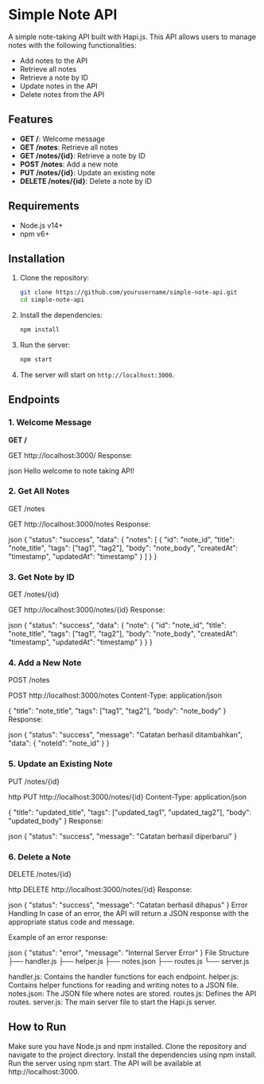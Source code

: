 # Simple Note API

A simple note-taking API built with Hapi.js. This API allows users to manage notes with the following functionalities:

- Add notes to the API
- Retrieve all notes
- Retrieve a note by ID
- Update notes in the API
- Delete notes from the API

## Features

- **GET /**: Welcome message
- **GET /notes**: Retrieve all notes
- **GET /notes/{id}**: Retrieve a note by ID
- **POST /notes**: Add a new note
- **PUT /notes/{id}**: Update an existing note
- **DELETE /notes/{id}**: Delete a note by ID

## Requirements

- Node.js v14+
- npm v6+

## Installation

1. Clone the repository:

    ```bash
    git clone https://github.com/yourusername/simple-note-api.git
    cd simple-note-api
    ```

2. Install the dependencies:

    ```bash
    npm install
    ```

3. Run the server:

    ```bash
    npm start
    ```

4. The server will start on `http://localhost:3000`.

## Endpoints

### 1. Welcome Message

**GET /**

GET http://localhost:3000/
Response:

json
Hello welcome to note taking API!

### 2. Get All Notes
GET /notes

GET http://localhost:3000/notes
Response:

json
{
  "status": "success",
  "data": {
    "notes": [
      {
        "id": "note_id",
        "title": "note_title",
        "tags": ["tag1", "tag2"],
        "body": "note_body",
        "createdAt": "timestamp",
        "updatedAt": "timestamp"
      }
    ]
  }
}


### 3. Get Note by ID
GET /notes/{id}

GET http://localhost:3000/notes/{id}
Response:

json
{
  "status": "success",
  "data": {
    "note": {
      "id": "note_id",
      "title": "note_title",
      "tags": ["tag1", "tag2"],
      "body": "note_body",
      "createdAt": "timestamp",
      "updatedAt": "timestamp"
    }
  }
}


### 4. Add a New Note
POST /notes

POST http://localhost:3000/notes
Content-Type: application/json

{
  "title": "note_title",
  "tags": ["tag1", "tag2"],
  "body": "note_body"
}
Response:

json
{
  "status": "success",
  "message": "Catatan berhasil ditambahkan",
  "data": {
    "noteId": "note_id"
  }
}

### 5. Update an Existing Note
PUT /notes/{id}

http
PUT http://localhost:3000/notes/{id}
Content-Type: application/json

{
  "title": "updated_title",
  "tags": ["updated_tag1", "updated_tag2"],
  "body": "updated_body"
}
Response:

json
{
  "status": "success",
  "message": "Catatan berhasil diperbarui"
}

### 6. Delete a Note
DELETE /notes/{id}

http
DELETE http://localhost:3000/notes/{id}
Response:

json
{
  "status": "success",
  "message": "Catatan berhasil dihapus"
}
Error Handling
In case of an error, the API will return a JSON response with the appropriate status code and message.

Example of an error response:

json
{
  "status": "error",
  "message": "Internal Server Error"
}
File Structure
├── handler.js
├── helper.js
├── notes.json
├── routes.js
└── server.js

handler.js: Contains the handler functions for each endpoint.
helper.js: Contains helper functions for reading and writing notes to a JSON file.
notes.json: The JSON file where notes are stored.
routes.js: Defines the API routes.
server.js: The main server file to start the Hapi.js server.

## How to Run

Make sure you have Node.js and npm installed.
Clone the repository and navigate to the project directory.
Install the dependencies using npm install.
Run the server using npm start.
The API will be available at http://localhost:3000.
